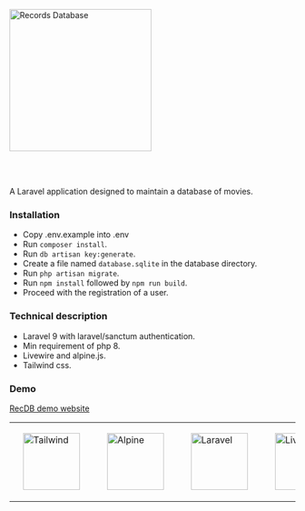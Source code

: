 <p style="text-align: left; padding: 1rem 0 3rem 0;"><img src="https://recdb.njeim.net/assets/images/recdb.jpg" width="250" height="auto" alt="Records Database"/></p>

A Laravel application designed to maintain a database of movies.

### Installation
- Copy .env.example into .env
- Run `composer install`.
- Run `db artisan key:generate`.
- Create a file named `database.sqlite` in the database directory.
- Run `php artisan migrate`.
- Run `npm install` followed by `npm run build`.
- Proceed with the registration of a user.

### Technical description
- Laravel 9 with laravel/sanctum authentication.
- Min requirement of php 8.
- Livewire and alpine.js.
- Tailwind css.

### Demo
<a href="https://recdb.njeim.net" target="_blank">RecDB demo website</a>


<table cellspacing="0" cellpadding="0" style="border: none;">
<tbody>
<tr>
<td><img src="https://recdb.njeim.net/assets/images/tailwind.svg" width="100" height="auto" alt="Tailwind" style="padding: 1rem;"/></td>
<td><img src="https://recdb.njeim.net/assets/images/alpinejs.svg" width="100" height="auto" alt="Alpine" style="padding: 1rem;"/></td>
<td><img src="https://recdb.njeim.net/assets/images/laravel.svg" width="100" height="auto" alt="Laravel" style="padding: 1rem;"/></td>
<td><img src="https://recdb.njeim.net/assets/images/livewire.svg" width="100" height="auto" alt="Livewire" style="padding: 1rem;"/></td>
</tr>
</tbody>
</table>
